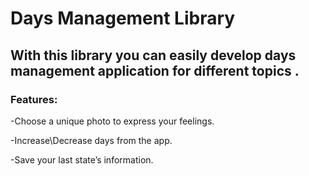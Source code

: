 
# Days Management Library 

## With this library you can easily develop days management application for different topics .

### Features: 

-Choose a unique photo to express your feelings.

-Increase\Decrease days from the app.

-Save your last state’s information.
